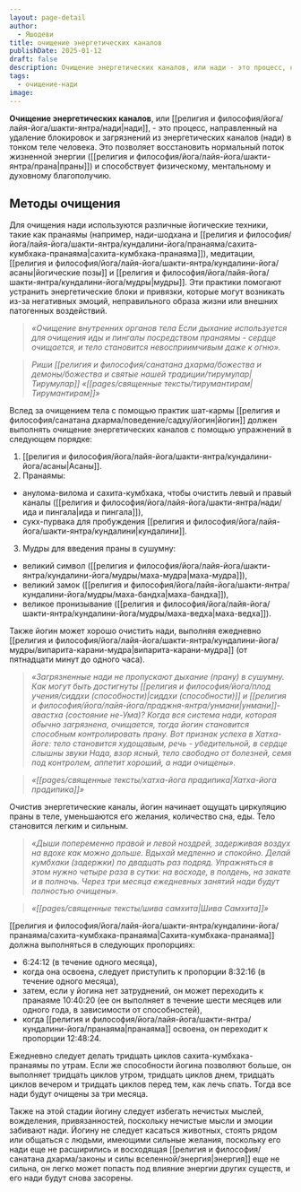 ```yaml
---
layout: page-detail
author:
  - Яшодеви
title: очищение энергетических каналов
publishDate: 2025-01-12
draft: false
description: Очищение энергетических каналов, или нади - это процесс, направленный на удаление блокировок и загрязнений из энергетических каналов (нади) в тонком теле человека. Это позволяет восстановить нормальный поток жизненной энергии (праны) и способствует физическому, ментальному и духовному благополучию.
tags:
  - очищение-нади
image:
---
```

**Очищение энергетических каналов**, или [[религия и философия/йога/лайя-йога/шакти-янтра/нади|нади]], - это процесс, направленный на удаление блокировок и загрязнений из энергетических каналов (нади) в тонком теле человека. Это позволяет восстановить нормальный поток жизненной энергии ([[религия и философия/йога/лайя-йога/шакти-янтра/прана|праны]]) и способствует физическому, ментальному и духовному благополучию.

## Методы очищения
Для очищения нади используются различные йогические техники, такие как пранаямы (например, нади-шодхана и [[религия и философия/йога/лайя-йога/шакти-янтра/кундалини-йога/пранаяма/сахита-кумбхака-пранаяма|сахита-кумбхака-пранаяма]]), медитации, [[религия и философия/йога/лайя-йога/шакти-янтра/кундалини-йога/асаны|йогические позы]] и [[религия и философия/йога/лайя-йога/шакти-янтра/кундалини-йога/мудры|мудры]]. Эти практики помогают устранить энергетические блоки и привязки, которые могут возникать из-за негативных эмоций, неправильного образа жизни или внешних патогенных воздействий.

>*«Очищение внутренних органов тела Если дыхание используется для очищения иды и пингалы посредством пранаямы - сердце очищается, и тело становится невосприимчивым даже к огню».*
 
>*Риши [[религия и философия/санатана дхарма/божества и демоны/божества и святые нашей традиции/тирумулар|Тирумулар]] «[[pages/священные тексты/тирумантирам|Тирумантирам]]»*

Вслед за очищением тела с помощью практик шат-кармы [[религия и философия/санатана дхарма/поведение/садху/йогин|йогин]] должен выполнять очищение энергетических каналов с помощью упражнений в следующем порядке: 

1. [[религия и философия/йога/лайя-йога/шакти-янтра/кундалини-йога/асаны|Асаны]]. 
2. Пранаямы: 
- анулома-вилома и сахита-кумбхака, чтобы очистить левый и правый каналы ([[религия и философия/йога/лайя-йога/шакти-янтра/нади/ида и пингала|ида и пингала]]),
- сукх-пурвака для пробуждения [[религия и философия/йога/лайя-йога/шакти-янтра/кундалини|кундалини]]. 
3. Мудры для введения праны в сушумну:
- великий символ ([[религия и философия/йога/лайя-йога/шакти-янтра/кундалини-йога/мудры/маха-мудра|маха-мудра]]),
- великий замок ([[религия и философия/йога/лайя-йога/шакти-янтра/кундалини-йога/мудры/маха-бандха|маха-бандха]]),
- великое пронизывание ([[религия и философия/йога/лайя-йога/шакти-янтра/кундалини-йога/мудры/маха-ведха|маха-ведха]]). 

Также йогин может хорошо очистить нади, выполняя ежедневно [[религия и философия/йога/лайя-йога/шакти-янтра/кундалини-йога/мудры/випарита-карани-мудра|випарита-карани-мудра]] (от пятнадцати минут до одного часа). 

>*«Загрязненные нади не пропускают дыхание (прану) в сушумну. Как могут быть достигнуты [[религия и философия/йога/плод учения/сиддхи (способности)|сиддхи (способности)]] и [[религия и философия/йога/лайя-йога/праджня-янтра/унмани|унмани]]-авастха (состояние не-Ума)?* *Когда вся система нади, которая обычно загрязнена, очищается, тогда йогин становится способным контролировать прану.* *Вот признак успеха в Хатха-йоге: тело становится худощавым, речь - убедительной, в сердце слышны звуки Нада, взор ясный, тело свободно от болезней, семя под контролем, аппетит хороший, а нади очищены».*
 
>*«[[pages/священные тексты/хатха-йога прадипика|Хатха-йога прадипика]]»*

Очистив энергетические каналы, йогин начинает ощущать циркуляцию праны в теле, уменьшаются его желания, количество сна, еды. Тело становится легким и сильным. 

>*«Дыши попеременно правой и левой ноздрей, задерживая воздух на вдохе как можно дольше. Вдыхай медленно и спокойно.  Делай кумбхаки (задержки) по двадцать раз подряд.* *Упражняться в этом нужно четыре раза в сутки: на восходе, в полдень, на закате и в полночь.* *Через три месяца ежедневных занятий нади будут полностью очищены».*

>*«[[pages/священные тексты/шива самхита|Шива Самхита]]»*

[[религия и философия/йога/лайя-йога/шакти-янтра/кундалини-йога/пранаяма/сахита-кумбхака-пранаяма|Сахита-кумбхака-пранаяма]] должна выполняться в следующих пропорциях: 

- 6:24:12 (в течение одного месяца), 
- когда она освоена, следует приступить к пропорции 8:32:16 (в течение одного месяца), 
- затем, если у йогина нет затруднений, он может переходить к пранаяме 10:40:20 (ее он выполняет в течение шести месяцев или одного года, в зависимости от способностей), 
- когда [[религия и философия/йога/лайя-йога/шакти-янтра/кундалини-йога/пранаяма|пранаяма]] освоена, он переходит к пропорции 12:48:24. 

Ежедневно следует делать тридцать циклов сахита-кумбхака-пранаямы по утрам. Если же способности йогина позволяют больше, он выполняет тридцать циклов утром, тридцать циклов днем, тридцать циклов вечером и тридцать циклов перед тем, как лечь спать. Тогда все нади будут очищены за три месяца. 

Также на этой стадии йогину следует избегать нечистых мыслей, вожделения, привязанностей, поскольку нечистые мысли и эмоции забивают нади. Йогину не следует касаться животных, стоять рядом или общаться с людьми, имеющими сильные желания, поскольку его нади еще не расширились и восходящая [[религия и философия/санатана дхарма/законы и силы вселенной/энергия|энергия]] еще не сильна, он легко может попасть под влияние энергии других существ, и его нади будут снова засорены.